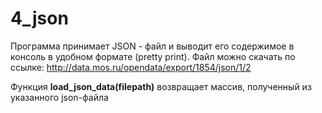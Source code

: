 # 4_json

Программа принимает JSON - файл и выводит его содержимое в консоль в удобном формате (pretty print).
Файл можно скачать по ссылке: http://data.mos.ru/opendata/export/1854/json/1/2

Функция **load_json_data(filepath)** возвращает массив, полученный из указанного json-файла